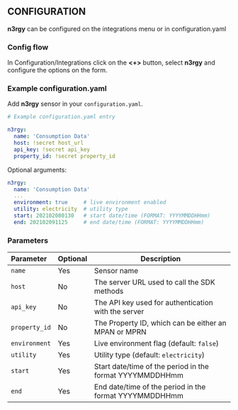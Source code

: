 ## CONFIGURATION

**n3rgy** can be configured on the integrations menu or in configuration.yaml

### Config flow

In Configuration/Integrations click on the **<+>** button, select **n3rgy** and configure the options on the form.

### Example configuration.yaml

Add **n3rgy** sensor in your `configuration.yaml`.

```yaml
# Example configuration.yaml entry

n3rgy:
  name: 'Consumption Data'
  host: !secret host_url
  api_key: !secret api_key
  property_id: !secret property_id

```

Optional arguments:

```yaml
n3rgy:
  name: 'Consumption Data'
  ...
  environment: true     # live environment enabled
  utility: electricity  # utility type
  start: 202102080130   # start date/time (FORMAT: YYYYMMDDHHmm)
  end: 202102091125     # end date/time (FORMAT: YYYYMMDDHHmm)

```

### Parameters

| Parameter | Optional | Description |
|:--------- | -------- | ----------- |
| `name` | Yes | Sensor name |
| `host` | No | The server URL used to call the SDK methods |
| `api_key` | No | The API key used for authentication with the server |
| `property_id` | No | The Property ID, which can be either an MPAN or MPRN |
| `environment` | Yes | Live environment flag (default: `false`) |
| `utility` | Yes | Utility type (default: `electricity`) |
| `start` | Yes | Start date/time of the period in the format YYYYMMDDHHmm |
| `end` | Yes | End date/time of the period in the format YYYYMMDDHHmm |
